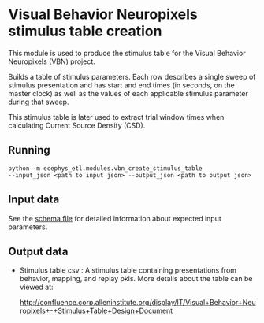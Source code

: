 Visual Behavior Neuropixels stimulus table creation
===================================================
This module is used to produce the stimulus table for the Visual Behavior
Neuropixels (VBN) project.

Builds a table of stimulus parameters. Each row describes a single sweep of
stimulus presentation and has start and end times (in seconds, on the master
clock) as well as the values of each applicable stimulus parameter during
that sweep.

This stimulus table is later used to extract trial window times when
calculating Current Source Density (CSD).

Running
-------
```
python -m ecephys_etl.modules.vbn_create_stimulus_table
--input_json <path to input json> --output_json <path to output json>
```

Input data
----------

See the [schema file](schemas.py) for detailed information about expected
input parameters.

Output data
-----------
- Stimulus table csv : A stimulus table containing presentations from
    behavior, mapping, and replay pkls. More details about the table can be
    viewed at:

    http://confluence.corp.alleninstitute.org/display/IT/Visual+Behavior+Neuropixels+-+Stimulus+Table+Design+Document
